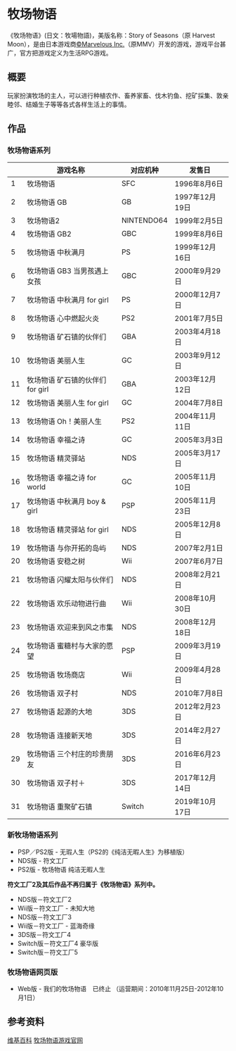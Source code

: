 # 牧场物语

《牧场物语》(日文：牧場物語)，美版名称：Story of Seasons（原 Harvest Moon），是由日本游戏商[©Marvelous Inc.](https://www.marv.jp/)（原MMV）开发的游戏，游戏平台甚广，官方把游戏定义为生活RPG游戏。

## 概要

玩家扮演牧场的主人，可以进行种植农作、畜养家畜、伐木钓鱼、挖矿採集、敦亲睦邻、结婚生子等等各式各样生活上的事情。

## 作品

### 牧场物语系列

| |游戏名称|对应机种|发售日|
| - | - | - | - |
|1|牧场物语|SFC|1996年8月6日|
|2|牧场物语 GB|GB|1997年12月19日|
|3|牧场物语2|NINTENDO64|1999年2月5日|
|4|牧场物语 GB2|GBC|1999年8月6日|
|5|牧场物语 中秋满月|PS|1999年12月16日|
|6|牧场物语 GB3 当男孩遇上女孩|GBC|2000年9月29日|
|7|牧场物语 中秋满月 for girl|PS|2000年12月7日|
|8|牧场物语 心中燃起火炎|PS2|2001年7月5日|
|9|牧场物语 矿石镇的伙伴们|GBA|2003年4月18日|
|10|牧场物语 美丽人生|GC|2003年9月12日|
|11|牧场物语 矿石镇的伙伴们 for girl|GBA|2003年12月12日|
|12|牧场物语 美丽人生 for girl|GC|2004年7月8日|
|13|牧场物语 Oh！美丽人生|PS2|2004年11月11日|
|14|牧场物语 幸福之诗|GC|2005年3月3日|
|15|牧场物语 精灵驿站|NDS|2005年3月17日|
|16|牧场物语 幸福之诗 for world|GC|2005年11月10日|
|17|牧场物语 中秋满月 boy & girl|PSP|2005年11月23日|
|18|牧场物语 精灵驿站 for girl|NDS|2005年12月8日|
|19|牧场物语 与你开拓的岛屿|NDS|2007年2月1日|
|20|牧场物语 安稳之树|Wii|2007年6月7日|
|21|牧场物语 闪耀太阳与伙伴们|NDS|2008年2月21日|
|22|牧场物语 欢乐动物进行曲|Wii|2008年10月30日|
|23|牧场物语 欢迎来到风之市集|NDS|2008年12月18日|
|24|牧场物语 蜜糖村与大家的愿望|PSP|2009年3月19日|
|25|牧场物语 牧场商店|Wii|2009年4月28日|
|26|牧场物语 双子村|NDS|2010年7月8日|
|27|牧场物语 起源的大地|3DS|2012年2月23日|
|28|牧场物语 连接新天地|3DS|2014年2月27日|
|29|牧场物语 三个村庄的珍贵朋友|3DS|2016年6月23日|
|30|牧场物语 双子村＋|3DS|2017年12月14日|
|31|牧场物语 重聚矿石镇|Switch|2019年10月17日|

### 新牧场物语系列

- PSP／PS2版 - 无瑕人生（PS2的《纯洁无暇人生》为移植版）
- NDS版 - 符文工厂
- PS2版 - 牧场物语 纯洁无暇人生

**符文工厂2及其后作品不再归属于《牧场物语》系列中。**

- NDS版－符文工厂2
- Wii版－符文工厂 - 未知大地
- NDS版－符文工厂3
- Wii版－符文工厂 - 蓝海奇缘
- 3DS版－符文工厂4
- Switch版－符文工厂4 豪华版
- Switch版－符文工厂5

### 牧场物语网页版

- Web版 - 我们的牧场物语　已终止 （运营期间：2010年11月25日-2012年10月1日）

## 参考资料
[维基百科](http://zh.wikipedia.org/wiki/%E7%89%A7%E5%A0%B4%E7%89%A9%E8%AA%9E%E7%B3%BB%E5%88%97)
[牧场物语游戏官网](https://www.bokumono.com/index.php)
